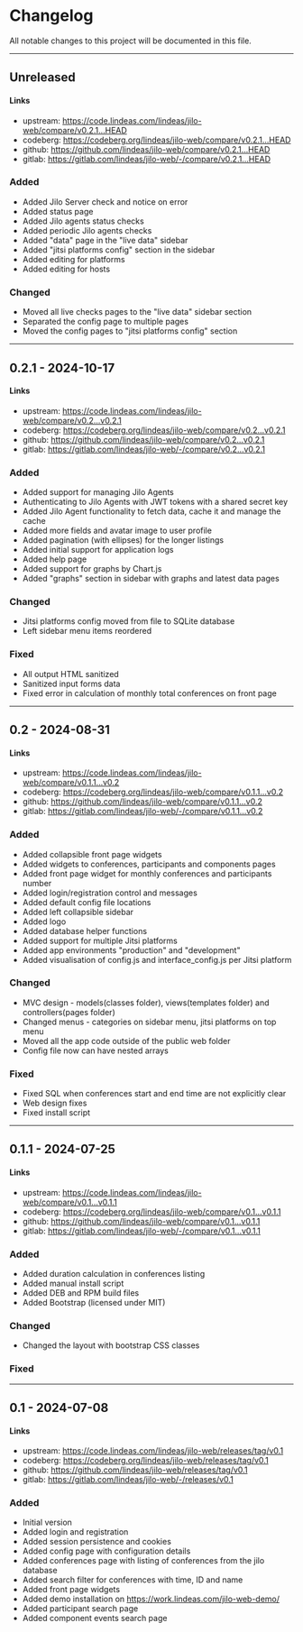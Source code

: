 # Changelog

All notable changes to this project will be documented in this file.

---

## Unreleased

#### Links
- upstream: https://code.lindeas.com/lindeas/jilo-web/compare/v0.2.1...HEAD
- codeberg: https://codeberg.org/lindeas/jilo-web/compare/v0.2.1...HEAD
- github: https://github.com/lindeas/jilo-web/compare/v0.2.1...HEAD
- gitlab: https://gitlab.com/lindeas/jilo-web/-/compare/v0.2.1...HEAD

### Added
- Added Jilo Server check and notice on error
- Added status page
- Added Jilo agents status checks
- Added periodic Jilo agents checks
- Added "data" page in the "live data" sidebar
- Added "jitsi platforms config" section in the sidebar
- Added editing for platforms
- Added editing for hosts

### Changed
- Moved all live checks pages to the "live data" sidebar section
- Separated the config page to multiple pages
- Moved the config pages to "jitsi platforms config" section

---

## 0.2.1 - 2024-10-17

#### Links
- upstream: https://code.lindeas.com/lindeas/jilo-web/compare/v0.2...v0.2.1
- codeberg: https://codeberg.org/lindeas/jilo-web/compare/v0.2...v0.2.1
- github: https://github.com/lindeas/jilo-web/compare/v0.2...v0.2.1
- gitlab: https://gitlab.com/lindeas/jilo-web/-/compare/v0.2...v0.2.1

### Added
- Added support for managing Jilo Agents
- Authenticating to Jilo Agents with JWT tokens with a shared secret key
- Added Jilo Agent functionality to fetch data, cache it and manage the cache
- Added more fields and avatar image to user profile
- Added pagination (with ellipses) for the longer listings
- Added initial support for application logs
- Added help page
- Added support for graphs by Chart.js
- Added "graphs" section in sidebar with graphs and latest data pages

### Changed
- Jitsi platforms config moved from file to SQLite database
- Left sidebar menu items reordered

### Fixed
- All output HTML sanitized
- Sanitized input forms data
- Fixed error in calculation of monthly total conferences on front page

---

## 0.2 - 2024-08-31

#### Links
- upstream: https://code.lindeas.com/lindeas/jilo-web/compare/v0.1.1...v0.2
- codeberg: https://codeberg.org/lindeas/jilo-web/compare/v0.1.1...v0.2
- github: https://github.com/lindeas/jilo-web/compare/v0.1.1...v0.2
- gitlab: https://gitlab.com/lindeas/jilo-web/-/compare/v0.1.1...v0.2

### Added
- Added collapsible front page widgets
- Added widgets to conferences, participants and components pages
- Added front page widget for monthly conferences and participants number
- Added login/registration control and messages
- Added default config file locations
- Added left collapsible sidebar
- Added logo
- Added database helper functions
- Added support for multiple Jitsi platforms
- Added app environments "production" and "development"
- Added visualisation of config.js and interface_config.js per Jitsi platform

### Changed
- MVC design - models(classes folder), views(templates folder) and controllers(pages folder)
- Changed menus - categories on sidebar menu, jitsi platforms on top menu
- Moved all the app code outside of the public web folder
- Config file now can have nested arrays

### Fixed
- Fixed SQL when conferences start and end time are not explicitly clear
- Web design fixes
- Fixed install script

---

## 0.1.1 - 2024-07-25

#### Links
- upstream: https://code.lindeas.com/lindeas/jilo-web/compare/v0.1...v0.1.1
- codeberg: https://codeberg.org/lindeas/jilo-web/compare/v0.1...v0.1.1
- github: https://github.com/lindeas/jilo-web/compare/v0.1...v0.1.1
- gitlab: https://gitlab.com/lindeas/jilo-web/-/compare/v0.1...v0.1.1

### Added
- Added duration calculation in conferences listing
- Added manual install script
- Added DEB and RPM build files
- Added Bootstrap (licensed under MIT)

### Changed
- Changed the layout with bootstrap CSS classes

### Fixed

---

## 0.1 - 2024-07-08

#### Links
- upstream: https://code.lindeas.com/lindeas/jilo-web/releases/tag/v0.1
- codeberg: https://codeberg.org/lindeas/jilo-web/releases/tag/v0.1
- github: https://github.com/lindeas/jilo-web/releases/tag/v0.1
- gitlab: https://gitlab.com/lindeas/jilo-web/-/releases/v0.1

### Added
- Initial version
- Added login and registration
- Added session persistence and cookies
- Added config page with configuration details
- Added conferences page with listing of conferences from the jilo database
- Added search filter for conferences with time, ID and name
- Added front page widgets
- Added demo installation on https://work.lindeas.com/jilo-web-demo/
- Added participant search page
- Added component events search page
